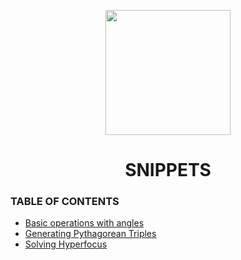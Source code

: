 <p align="center"><img width="200" src="https://upload.wikimedia.org/wikipedia/commons/7/70/RightBrainDominant.jpg"></p>
<h1 align="center">SNIPPETS</h1>

### TABLE OF CONTENTS

- [Basic operations with angles](basic_operations_with_angles/basic_operations_with_angles.ipynb)
- [Generating Pythagorean Triples](generating_pythagorean_triples/generating_pythagorean_triples.ipynb)
- [Solving Hyperfocus](solving_hyperfocus/solving_hyperfocus.md)